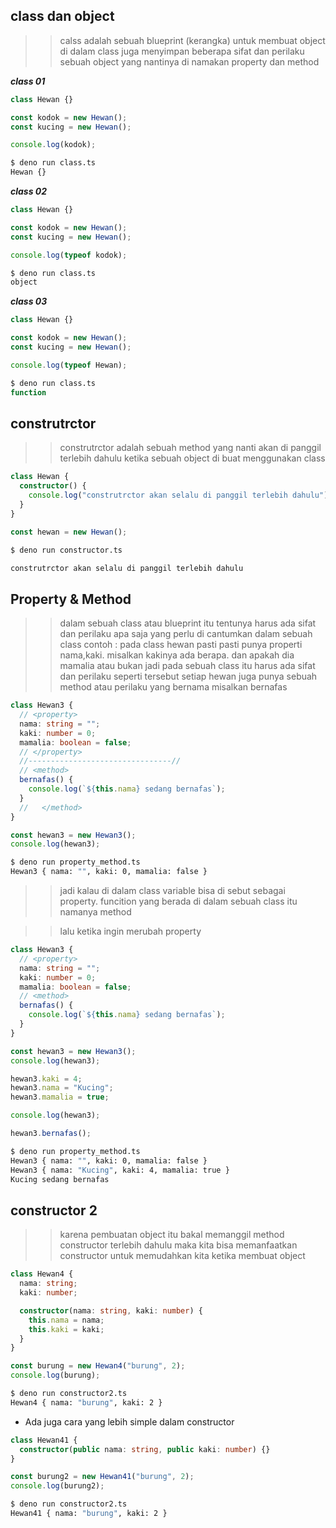 ## class dan object

> > calss adalah sebuah blueprint (kerangka) untuk membuat object di dalam class juga menyimpan beberapa sifat dan perilaku sebuah object yang nantinya di namakan property dan method

**_class 01_**

```ts
class Hewan {}

const kodok = new Hewan();
const kucing = new Hewan();

console.log(kodok);
```

```bash
$ deno run class.ts
Hewan {}
```

**_class 02_**

```ts
class Hewan {}

const kodok = new Hewan();
const kucing = new Hewan();

console.log(typeof kodok);
```

```bash
$ deno run class.ts
object

```

**_class 03_**

```ts
class Hewan {}

const kodok = new Hewan();
const kucing = new Hewan();

console.log(typeof Hewan);
```

```bash
$ deno run class.ts
function
```

## construtrctor

> > construtrctor adalah sebuah method yang nanti akan di panggil terlebih dahulu ketika sebuah object di buat menggunakan class

```ts
class Hewan {
  constructor() {
    console.log("construtrctor akan selalu di panggil terlebih dahulu");
  }
}

const hewan = new Hewan();
```

```bash
$ deno run constructor.ts

construtrctor akan selalu di panggil terlebih dahulu
```

## Property & Method

> > dalam sebuah class atau blueprint itu tentunya harus ada sifat dan perilaku apa saja yang perlu di cantumkan dalam sebuah class
> > contoh : pada class hewan pasti pasti punya properti nama,kaki. misalkan kakinya ada berapa. dan apakah dia mamalia atau bukan
> > jadi pada sebuah class itu harus ada sifat dan perilaku seperti tersebut
> > setiap hewan juga punya sebuah method atau perilaku yang bernama misalkan bernafas

```ts
class Hewan3 {
  // <property>
  nama: string = "";
  kaki: number = 0;
  mamalia: boolean = false;
  // </property>
  //--------------------------------//
  // <method>
  bernafas() {
    console.log(`${this.nama} sedang bernafas`);
  }
  //   </method>
}

const hewan3 = new Hewan3();
console.log(hewan3);
```

```bash
$ deno run property_method.ts
Hewan3 { nama: "", kaki: 0, mamalia: false }
```

> > jadi kalau di dalam class variable bisa di sebut sebagai property. funcition yang berada di dalam sebuah class itu namanya method

> > lalu ketika ingin merubah property

```ts
class Hewan3 {
  // <property>
  nama: string = "";
  kaki: number = 0;
  mamalia: boolean = false;
  // <method>
  bernafas() {
    console.log(`${this.nama} sedang bernafas`);
  }
}

const hewan3 = new Hewan3();
console.log(hewan3);

hewan3.kaki = 4;
hewan3.nama = "Kucing";
hewan3.mamalia = true;

console.log(hewan3);

hewan3.bernafas();
```

```bash
$ deno run property_method.ts
Hewan3 { nama: "", kaki: 0, mamalia: false }
Hewan3 { nama: "Kucing", kaki: 4, mamalia: true }
Kucing sedang bernafas
```

## constructor 2

> > karena pembuatan object itu bakal memanggil method constructor terlebih dahulu maka kita bisa memanfaatkan constructor untuk memudahkan kita ketika membuat object

```ts
class Hewan4 {
  nama: string;
  kaki: number;

  constructor(nama: string, kaki: number) {
    this.nama = nama;
    this.kaki = kaki;
  }
}

const burung = new Hewan4("burung", 2);
console.log(burung);
```

```bash
$ deno run constructor2.ts
Hewan4 { nama: "burung", kaki: 2 }
```

- Ada juga cara yang lebih simple dalam constructor

```ts
class Hewan41 {
  constructor(public nama: string, public kaki: number) {}
}

const burung2 = new Hewan41("burung", 2);
console.log(burung2);
```

```bash
$ deno run constructor2.ts
Hewan41 { nama: "burung", kaki: 2 }
```
